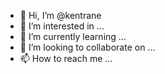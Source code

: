 - 👋 Hi, I’m @kentrane
- 👀 I’m interested in ...
- 🌱 I’m currently learning ...
- 💞️ I’m looking to collaborate on ...
- 📫 How to reach me ...

<!---
kentrane/kentrane is a ✨ special ✨ repository because its `README.md` (this file) appears on your GitHub profile.
You can click the Preview link to take a look at your changes.
--->
